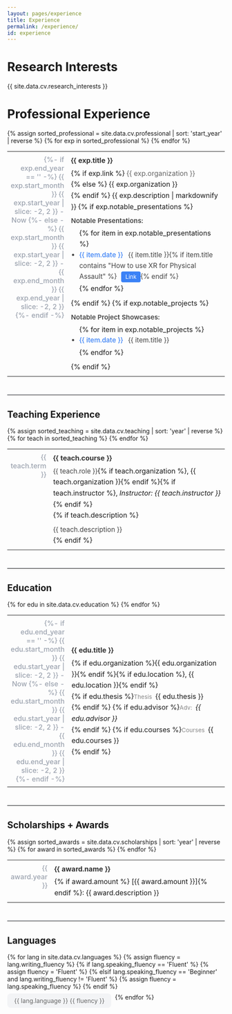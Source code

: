 ```yaml
---
layout: pages/experience
title: Experience
permalink: /experience/
id: experience
---
```


# Research Interests

{{ site.data.cv.research_interests }}

# Professional Experience

<table class="experience-table">
    {% assign sorted_professional = site.data.cv.professional | sort: 'start_year' | reverse %}
    {% for exp in sorted_professional %}
    <tr>
        <td class="experience-year {% if exp.current == false and exp.end_year != '2025' %}past-year{% endif %} {% if exp.current %}current-year{% endif %}">
            {%- if exp.end_year == '' -%}
                {{ exp.start_month }} {{ exp.start_year | slice: -2, 2 }} - Now
            {%- else -%}
                {{ exp.start_month }} {{ exp.start_year | slice: -2, 2 }} - {{ exp.end_month }} {{ exp.end_year | slice: -2, 2 }}
            {%- endif -%}
        </td>
        <td class="experience-content">
            <div class="experience-year-mobile {% if exp.current == false and exp.end_year != '2025' %}past-year{% endif %} {% if exp.current %}current-year{% endif %}">
                {%- if exp.end_year == '' -%}
                    {{ exp.start_month }} {{ exp.start_year | slice: -2, 2 }} - Now
                {%- else -%}
                    {{ exp.start_month }} {{ exp.start_year | slice: -2, 2 }} - {{ exp.end_month }} {{ exp.end_year | slice: -2, 2 }}
                {%- endif -%}
            </div>
            <strong>{{ exp.title }}</strong>
            {% if exp.link %}
            <a href="{{ exp.link }}" target="_blank">{{ exp.organization }}</a><br>
            {% else %}
            {{ exp.organization }}<br>
            {% endif %}
            {{ exp.description | markdownify }}
            {% if exp.notable_presentations %}
            <div class="notable-list-label">Notable Presentations:</div>
            <ul class="notable-list">
                {% for item in exp.notable_presentations %}
                <li><span class="notable-date">{{ item.date }}</span> {{ item.title }}{% if item.title contains "How to use XR for Physical Assault" %} <a href="/" class="presentation-link-btn" target="_blank">Link</a>{% endif %}</li>
                {% endfor %}
            </ul>
            {% endif %}
            {% if exp.notable_projects %}
            <div class="notable-list-label">Notable Project Showcases:</div>
            <ul class="notable-list">
                {% for item in exp.notable_projects %}
                <li><span class="notable-date">{{ item.date }}</span> {{ item.title }}</li>
                {% endfor %}
            </ul>
            {% endif %}
        </td>
    </tr>
    {% endfor %}
</table>

<hr class="section-divider">

## Teaching Experience

<table class="experience-table">
    {% assign sorted_teaching = site.data.cv.teaching | sort: 'year' | reverse %}
    {% for teach in sorted_teaching %}
    <tr>
        <td class="experience-year">
            {{ teach.term }}
        </td>
        <td class="experience-content">
            <strong><span class="course-term-inline">{{ teach.term }}</span>{{ teach.course }}</strong>
            <span style="font-size:0.95em; color:#444;">{{ teach.role }}</span>{% if teach.organization %}, {{ teach.organization }}{% endif %}{% if teach.instructor %}, <em>Instructor: {{ teach.instructor }}</em>{% endif %}<br>
            {% if teach.description %}<span style="display: block; margin-top: 0.5em; color: #444; font-size: 0.97em;">{{ teach.description }}</span>{% endif %}
        </td>
    </tr>
    {% endfor %}
</table>

<hr class="section-divider">

## Education

<table class="experience-table">
    {% for edu in site.data.cv.education %}
    <tr>
        <td class="experience-year {% if edu.current == false and edu.end_year != '2025' %}past-year{% endif %} {% if edu.current %}current-year{% endif %}">
            {%- if edu.end_year == '' -%}
                {{ edu.start_month }} {{ edu.start_year | slice: -2, 2 }} - Now
            {%- else -%}
                {{ edu.start_month }} {{ edu.start_year | slice: -2, 2 }} - {{ edu.end_month }} {{ edu.end_year | slice: -2, 2 }}
            {%- endif -%}
        </td>
        <td class="experience-content">
            <div class="experience-year-mobile {% if edu.current == false and edu.end_year != '2025' %}past-year{% endif %} {% if edu.current %}current-year{% endif %}">
                {%- if edu.end_year == '' -%}
                    {{ edu.start_month }} {{ edu.start_year | slice: -2, 2 }} - Now
                {%- else -%}
                    {{ edu.start_month }} {{ edu.start_year | slice: -2, 2 }} - {{ edu.end_month }} {{ edu.end_year | slice: -2, 2 }}
                {%- endif -%}
            </div>
            <strong>{{ edu.title }}</strong>{% if edu.organization %}{{ edu.organization }}{% endif %}{% if edu.location %}, {{ edu.location }}{% endif %}<br>
            {% if edu.thesis %}<span class="edu-label">Thesis</span> {{ edu.thesis }}<br>{% endif %}
            {% if edu.advisor %}<span class="edu-label">Adv:</span> <em>{{ edu.advisor }}</em><br>{% endif %}
            {% if edu.courses %}<span class="edu-label">Courses</span> {{ edu.courses }}<br>{% endif %}
        </td>
    </tr>
    {% endfor %}
</table>

<hr class="section-divider">

## Scholarships + Awards

<table class="experience-table">
    {% assign sorted_awards = site.data.cv.scholarships | sort: 'year' | reverse %}
    {% for award in sorted_awards %}
    <tr>
        <td class="experience-year">
            {{ award.year }}
        </td>
        <td class="experience-content">
            <div class="experience-year-mobile">{{ award.year }}</div>
            <strong>{{ award.name }}</strong>{% if award.amount %} [{{ award.amount }}]{% endif %}: {{ award.description }}
        </td>
    </tr>
    {% endfor %}
</table>

<hr class="section-divider">

## Languages

<ul class="skills-list">
    {% for lang in site.data.cv.languages %}
    {% assign fluency = lang.writing_fluency %}
    {% if lang.speaking_fluency == 'Fluent' %}
      {% assign fluency = 'Fluent' %}
    {% elsif lang.speaking_fluency == 'Beginner' and lang.writing_fluency != 'Fluent' %}
      {% assign fluency = lang.speaking_fluency %}
    {% endif %}
    <li>{{ lang.language }} {{ fluency }}</li>
    {% endfor %}
</ul>

<style>
.experience-table {
    width: 100%;
    border-collapse: collapse;
    margin-bottom: 2rem;
}


.experience-table tr:last-child {
    border-bottom: none;
}

.experience-year {
    width: 70px;
    padding: 0.5rem;
    color: #9ca3af;
    font-weight: 500;
    vertical-align: top;
    text-align: right;
    box-sizing: border-box;
}

.experience-year-mobile {
    display: none;
    color: #9ca3af;
    font-weight: 500;
    margin-bottom: 0.5rem;
}

.experience-year.current-year {
    color: #3b82f6;
}

.experience-year-mobile.current-year {
    color: #3b82f6;
}

.experience-content {
    padding: 0.5rem;
    line-height: 1.6;
}

.experience-content strong {
    display: block;
    margin-bottom: 0.25rem;
    color: #333;
}

.experience-content a {
    color: #666;
    text-decoration: none;
}

.experience-content a:hover {
    text-decoration: underline;
}

.edu-label {
    font-size: 0.85em;
    font-weight: 400;
    margin-right: 0.25em;
    color: #888;
    font-variant: normal;
}

.notable-list-label {
    font-size: 0.95em;
    font-weight: 600;
    margin-top: 0.5em;
    margin-bottom: 0.25em;
    color: #444;
}

.notable-list {
    margin: 0 0 0.5em 0;
    padding-left: 1.2em;
}

.notable-list li {
    margin-bottom: 0.15em;
    font-size: 0.97em;
    color: #444;
}

.notable-date {
    color: #3b82f6;
    font-weight: 500;
    margin-right: 0.5em;
    font-variant-numeric: tabular-nums;
}

.skills-list {
    list-style: none;
    padding: 0;
    margin: 0;
    display: flex;
    flex-wrap: wrap;
    gap: 0.5rem;
    margin-left: 0px !important; 
}

.skills-list li {
    background: #f3f4f6;
    padding: 0.5rem 1rem;
    border-radius: 0.5rem;
    font-size: 0.875rem;
    color: #666;
}

.course-term {
    font-variant: small-caps;
    font-size: 0.95em;
    color: #444;
    margin-right: 0.5em;
    display: inline;
}

.course-term-inline {
    font-size: 0.95em;
    color: #888;
    font-weight: 600;
    margin-right: 0.5em;
    display: none;
}

@media (max-width: 768px) {
    .experience-year {
        display: none;
    }
    
    .experience-year-mobile {
        display: block;
    }
    
    .experience-content {
        padding: 0.75rem 0.25rem 0.75rem 0.5rem;
    }
    
    .skills-list {
        flex-direction: column;
    }
    
    .skills-list li {
        width: 100%;
    }
    
    .course-term {
        display: block;
        margin-bottom: 0.1em;
        margin-right: 0;
    }
    
    .course-term-inline {
        display: inline;
        margin-right: 0.3em;
    }
}

.section-divider {
    border: none;
    border-top: 2px solid #e5e7eb;
    margin: 2.5rem 0 2rem 0;
    width: 100%;
}

.presentation-link-btn {
    display: inline-block;
    margin-left: 0.5em;
    padding: 0.15em 0.7em;
    font-size: 0.85em;
    background: #3b82f6;
    color: #fff !important;
    border-radius: 0.3em;
    text-decoration: none;
    transition: background 0.2s;
}

.presentation-link-btn:hover {
    background: #2563eb;
}
</style> 
